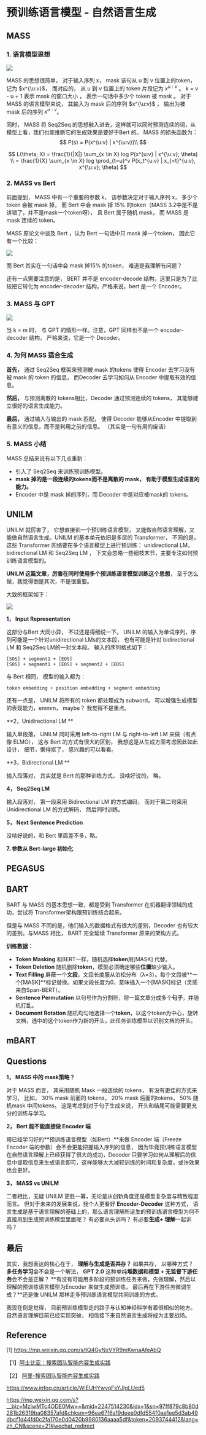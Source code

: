 # 预训练语言模型 - 自然语言生成

## MASS

### 1. 语言模型思想

![](image/MASS_1.png)

MASS 的思想很简单， 对于输入序列 x，  mask 该句从 u 到 v 位置上的token，记为 $x^{\u:v}$， 而对应的， 从 u 到 v 位置上的 token 片段记为 $x^{u:v}$ 。 k = v - u + 1 表示 mask 的窗口大小 ， 表示一句话中多少个 token 被 mask 。 对于 MASS 的语言模型来说， 其输入为 mask 后的序列 $x^{\u:v}$ ， 输出为被 mask 后的序列 $x^{u:v}$。

同时， MASS 将 Seq2Seq 的思想融入进去，这样就可以同时预测连续的词，从模型上看，我们也能推断它的生成效果是要好于Bert 的。 MASS 的损失函数为：
$$
P(s) = P(x^{u:v} | x^{\u:v})\\
$$

$$
L(\theta; X) = \frac{1}{|X|}  \sum_{x \in X} log P(x^{u:v} | x^{\u:v}; \theta) \\
= \frac{1}{X} \sum_{x \in X} log \prod_{t=u}^v P(x_t^{u:v} | x_{<t}^{u:v}, x^{\u:v}; \theta)
$$
### 2. MASS vs Bert

前面提到， MASS 中有一个重要的参数 k， 该参数决定对于输入序列 x， 多少个 token 会被 mask 掉， 而 Bert 中会 mask 掉 15% 的token（MASS 3.2中是不是讲错了，并不是mask一个token呀）， 且 Bert 属于随机 mask， 而 MASS 是 mask 连续的 token。

MASS 原论文中谈及 Bert ，认为 Bert 一句话中只 mask 掉一个token， 因此它有一个比较：

![](image/MASS_2.png)

而 Bert 其实在一句话中会 mask 掉15% 的token， 难道是我理解有问题？ 

还有一点需要注意的是， BERT 并不是 encoder-decode 结构，这里只是为了比较把它转化为 encoder-decoder 结构，严格来说，bert 是一个 Encoder。

### 3. MASS 与 GPT

![](image/MASS_3.png)

当 k = m 时， 与 GPT 的情形一样。注意，GPT 同样也不是一个 encoder-decoder 结构， 严格来说，它是一个 Decoder。

### 4. 为何 MASS 适合生成

**首先，** 通过 Seq2Seq 框架来预测被 mask 的tokens 使得 Encoder 去学习没有被 mask 的 token 的信息， 而Decoder 去学习如何从 Encoder 中提取有效的信息。

**然后，** 与预测离散的 tokens相比，Decoder 通过预测连续的 tokens， 其能够建立很好的语言生成能力。

**最后，** 通过输入与输出的 mask 匹配， 使得 Decoder 能够从Encoder 中提取到有意义的信息，而不是利用之前的信息。 （其实是一句有用的废话）

### 5. MASS 小结

MASS 总结来说有以下几点重新：

- 引入了 Seq2Seq 来训练预训练模型。
- **mask 掉的是一段连续的tokens而不是离散的 mask， 有助于模型生成语言的能力。**
- Encoder 中是 mask 掉的序列，而 Decoder 中是对应被mask的 tokens。

## UNILM

UNILM  就厉害了， 它想直接训一个预训练语言模型， 又能做自然语言理解，又能做自然语言生成。UNILM 的基本单元依旧是多层的 Transformer， 不同的是，这些 Transformer 网络要在多个语言模型上进行预训练：  unidirectional LM， bidirectional LM 和 Seq2Seq LM ， 下文会忽略一些细枝末节，主要专注如何预训练语言模型的。

**UNILM 这篇文章，厉害在同时使用多个预训练语言模型训练这个思想**， 至于怎么做，我觉得倒是其次，不是很重要。

大致的框架如下：

![](http://ww1.sinaimg.cn/large/006gOeiSly1g4d6mx2mcwj30o80jhdid.jpg)

**1， Input Representation**

这部分与Bert 大同小异， 不过还是得细说一下。 UNILM 的输入为单词序列，序列可能是一个针对unidirectional LMs的文本段， 也有可能是针对 bidirectional LM 和 Seq2Seq LM的一对文本段。 输入的序列格式如下：

```
[SOS] + segment1 + [EOS]
[SOS] + segment1 + [EOS] + segment2 + [EOS]
```

与 Bert 相同， 模型的输入都为：

```
token embedding + position embedding + segment embedding
```

还有一点是， UNILM 将所有的 token 都处理成为 subword， 可以增强生成模型的表现能力，emmm， maybe？ 我觉得不是重点。

**2，Unidirectional LM **

输入单段落， UNILM 同时采用 left-to-right LM 与 right-to-left LM 来做（有点像 ELMO）， 这与 Bert 的方式有很大的区别， 我想这是从生成方面考虑因此如此设计， 细节，懒得抠了， 感兴趣的可以看看。

**3，Bidirectional LM **

输入段落对， 其实就是 Bert 的那种训练方式， 没啥好说的， 略。

**4， Seq2Seq LM**

输入段落对， 第一段采用 Bidirectional LM 的方式编码， 而对于第二句采用 Unidirectional LM 的方式解码， 然后同时训练。

**5， Next Sentence Prediction**

没啥好说的，和 Bert 里面差不多，略。

**7. 参数从 Bert-large 初始化**



## PEGASUS





## BART

BART 与 MASS 的基本思想一致，都是受到 Transformer 在机器翻译领域的成功，尝试将 Transformer架构跟预训练结合起来。

但是与 MASS 不同的是，他们输入的数据格式有很大的差别，Decoder 也有较大的差别。与MASS 相比， BART 完全延续 Transformer 原来的架构方式。

**训练数据：**

- **Token Masking** 和BERT一样，随机选择**token**用[MASK] 代替。
- **Token Deletion** 随机删除**token**，模型必须确定哪些**位置**缺少输入。
- **Text Filling** 屏蔽一个**文段**，文段长度服从泊松分布（λ=3）。每个文段被**一个[MASK]**标记替换。如果文段长度为0，意味插入一个[MASK]标记（灵感来自Span-BERT）。
- **Sentence Permutation** 以句号作为分割符，将一篇文章分成多个**句子**，并随机打乱。
- **Document Rotation** 随机均匀地选择一个**token**，以这个token为中心，旋转文档，选中的这个token作为新的开头，此任务训练模型以识别文档的开头。





## mBART





## Questions

**1， MASS 中的 mask策略？**

对于 MASS  而言， 其采用随机 Mask 一段连续的 tokens， 有没有更佳的方式来学习， 比如， 30% mask 前面的 tokens， 20% mask 后面的tokens， 50% 随机mask 中间tokens。 这是考虑到对于句子生成来说， 开头和结尾可能需要更充分的训练与学习。

**2， Bert 能不能直接做 Encoder 端**

用已经学习好的**预训练语言模型（如Bert）**来做 Encoder 端（Freeze Encoder 端的参数）会不会更能把握输入序列的信息， 因为毕竟预训练语言模型在自然语言理解上已经获得了很大的成功，Decoder 只要学习如何从理解后的信息中提取信息来生成语言即可，这样能够大大减轻训练的时间和复杂度，或许效果也会更好。

**3， MASS vs UNILM**

二者相比，无疑 UNILM 更胜一筹，无论是从创新角度还是模型复杂度与精致程度而言。 但对于未来的发展来说，我个人更看好 **Encoder-Decoder** 这种方式， 语言生成是基于语言理解的基础上的，那么语言理解所诞生的预训练语言模型为何不直接用到生成预训练模型里面呢？ 有必要从头训吗？ 有必要**生成+ 理解**一起训吗？







## 最后

其实，我想表达的核心在于， **理解与生成是否共存？** 如果共存， 以哪种方式？ **多任务学习**会不会是一个解法， **GPT 2.0** 这种单纯**堆数据和模型 + 无监督下游任务**会不会是正解？ **有没有可能用多阶段的预训练任务来做，先做理解，然后以理解的预训练语言模型为Encoder 来做生成预训练， 最后再在下游任务微调生成？**还是像 UNILM 那样走多预训练语言模型共同训练的方式。

我现在倒是觉得， 目前预训练模型走的路子与认知神经科学有着很相似的地方。自然语言理解目前已经实现突破， 相信接下来自然语言生成将成为主要战场。 





## Reference



[1] https://mp.weixin.qq.com/s/tQ4GyNxVYR9mKwnaAfeAbQ

【1】[阿士比亚：搜索团队智能内容生成实践](https://yq.aliyun.com/articles/431463)

【2】 [阿里-搜索团队智能内容生成实践](https://zhuanlan.zhihu.com/p/33956907)

https://www.infoq.cn/article/WiEUHYwyqFsYJIgLUed5

https://mp.weixin.qq.com/s?__biz=MzIwMTc4ODE0Mw==&mid=2247514230&idx=1&sn=97ff879c8b80d281b26319ba08357afd&chksm=96ea67f6a19deee0dfd554f0ae1ee5d3ab49dbcf1d44fd0c2fa170e0d0420b9980136aaaa5df&token=2093744412&lang=zh_CN&scene=21#wechat_redirect
